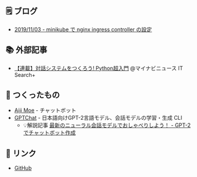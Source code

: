 ## 🗒️ ブログ

- [2019/11/03 - minikube で nginx ingress controller の設定](article/20191103-minikube_nginx_ingress_controller.md)

## 📚 外部記事

- [【連載】対話システムをつくろう! Python超入門](https://news.mynavi.jp/itsearch/series/devsoft/Python.html) @マイナビニュース IT Search+

## 🤖 つくったもの

- [Aiji Moe](https://aijimoe.net) - チャットボット
- [GPTChat](https://github.com/noriyukipy/gptchat) - 日本語向けGPT-2言語モデル、会話モデルの学習・生成 CLI
  - 💡解説記事 [最新のニューラル会話モデルでおしゃべりしよう！ - GPT-2でチャットボット作成](./article/gptchat_howto_ja.md)

## 🔖 リンク

- [GitHub](https://github.com/noriyukipy)

